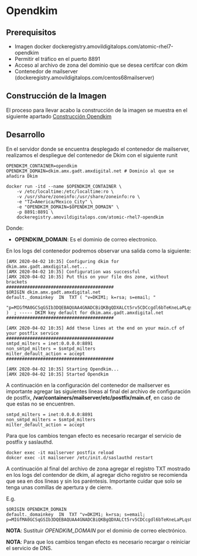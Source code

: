 # Opendkim

## Prerequisitos

* Imagen docker dockeregistry.amovildigitalops.com/atomic-rhel7-opendkim
* Permitir el tráfico en el puerto 8891
* Acceso al archivo de zona del dominio que se desea certifcar con dkim
* Contenedor de mailserver (dockeregistry.amovildigitalops.com/centos68mailserver)

## Construcción de la Imagen

El proceso para llevar acabo la construcción de la imagen se muestra en el siguiente apartado [Construcción Opendkim](Build.md)

## Desarrollo

En el servidor donde se encuentra desplegado el contenedor de mailserver, realizamos el despliegue del contenedor de Dkim con el siguiente runit

```
OPENDKIM_CONTAINER=opendkim
OPENDKIM_DOMAIN=dkim.amx.gadt.amxdigital.net # Dominio al que se añadira Dkim

docker run -itd --name $OPENDKIM_CONTAINER \
    -v /etc/localtime:/etc/localtime:ro \
    -v /usr/share/zoneinfo:/usr/share/zoneinfo:ro \
    -e "TZ=America/Mexico_City" \
    -e "OPENDKIM_DOMAIN=$OPENDKIM_DOMAIN" \
    -p 8891:8891 \
    dockeregistry.amovildigitalops.com/atomic-rhel7-opendkim
```
Donde:
* **OPENDKIM_DOMAIN**: Es el dominio de correo electronico.

En los logs del contenedor podremos observar una salida como la siguiente:

```log
[AMX 2020-04-02 10:35] Configuring dkim for dkim.amx.gadt.amxdigital.net...
[AMX 2020-04-02 10:35] Configuration was successful
[AMX 2020-04-02 10:35] Put this on your file dns zone, without brackets
#########################################
$ORIGIN dkim.amx.gadt.amxdigital.net
default._domainkey	IN	TXT	( "v=DKIM1; k=rsa; s=email; "
	  "p=MIGfMA0GCSqGSIb3DQEBAQUAA4GNADCBiQKBgQDXALCt5rv5CDCcgdl6bTeKneLaPLqsGdTcMT+cTyp8uOvzlUTIUv59kRjI86h0dJZu7InYsdMOoDBq1nGSqQKBmIrWXweS7ZwZ8QCV57eogzCVcAptZc7qdMwidtQpakGJF7tsiajjXOSexpuZPF1pmBaUSgwzj6pa8dTmLArLVwIDAQAB" )  ; ----- DKIM key default for dkim.amx.gadt.amxdigital.net
#########################################

[AMX 2020-04-02 10:35] Add these lines at the end on your main.cf of your postfix service
#########################################
smtpd_milters = inet:0.0.0.0:8891
non_smtpd_milters = $smtpd_milters
milter_default_action = accept
#########################################

[AMX 2020-04-02 10:35] Starting Opendkim...
[AMX 2020-04-02 10:35] Started Opendkim
```

A continuación en la configuración del contenedor de mailserver es importante agregar las siguientes líneas al final del archivo de configuración de postfix, **/var/containers/mailserver/etc/postfix/main.cf**, en caso de que estas no se encuentren.

```
smtpd_milters = inet:0.0.0.0:8891
non_smtpd_milters = $smtpd_milters
milter_default_action = accept
```

Para que los cambios tengan efecto es necesario recargar el servicio de postfix y saslauthd.

```
docker exec -it mailserver postfix reload
dokcer exec -it mailserver /etc/init.d/saslauthd restart
```

A continuación al final del archivo de zona agregar el registro TXT mostrado en los logs del contendor de dkim, al agregar dicho registro se recomienda que sea en dos líneas y sin los paréntesis. Importante cuidar que solo se tenga unas comillas de apertura y de cierre.

E.g.
```
$ORIGIN OPENDKIM_DOMAIN
default._domainkey	IN	TXT	"v=DKIM1; k=rsa; s=email;
p=MIGfMA0GCSqGSIb3DQEBAQUAA4GNADCBiQKBgQDXALCt5rv5CDCcgdl6bTeKneLaPLqsGdTcMT+cTyp8uOvzlUTIUv59kRjI86h0dJZu7InYsdMOoDBq1nGSqQKBmIrWXweS7ZwZ8QCV57eogzCVcAptZc7qdMwidtQpakGJF7tsiajjXOSexpuZPF1pmBaUSgwzj6pa8dTmLArLVwIDAQAB"
```
**NOTA**: Sustituir *OPENDKIM_DOMAIN* por el dominio de correo electrónico.

**NOTA**: Para que los cambios tengan efecto es necesario recargar o reiniciar el servicio de DNS.